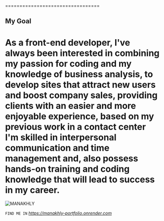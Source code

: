 =================================
## My Goal

As a front-end developer,
I've always been interested in combining my passion for coding and my knowledge of business analysis, to develop sites that attract new users and boost company sales,
providing clients with an easier and more enjoyable experience,
based on my previous work in a contact center I'm skilled in interpersonal communication and time management
and, also possess hands-on training and coding knowledge that will lead to success in my career.
========================================
![MANAKHLY](https://github.com/Ahmed-Manakhly/My-Portfolio/assets/108705757/8c950b2d-1a5c-4fb3-afaf-daf9c3293c1b)

`FIND ME IN`
*https://manakhly-portfolio.onrender.com*
